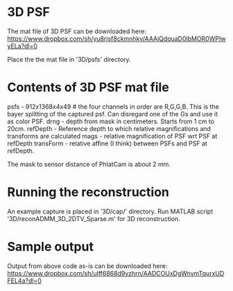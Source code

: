 # 3D PSF
The mat file of 3D PSF can be downloaded here: https://www.dropbox.com/sh/yu8rjsf8ckmnhky/AAAjQdquaD0lbMOR0WPIwyELa?dl=0

Place the the mat file in '3D/psfs' directory.

# Contents of 3D PSF mat file
psfs - 912x1368x4x49   # the four channels in order are R,G,G,B. This is the bayer splitting of the captured psf. Can disregard one of the Gs and use it as color PSF.
drng - depth from mask in centimeters. Starts from 1 cm to 20cm.
refDepth - Reference depth to which relative magnifications and transforms are calculated
mags - relative magnification of PSF wrt PSF at refDepth
transForm - relative affine (I think) between PSFs and PSF at refDepth.

The mask to sensor distance of PhlatCam is about 2 mm.

# Running the reconstruction
An example capture is placed in '3D/cap/' directory.
Run MATLAB script '3D/reconADMM_3D_2DTV_Sparse.m' for 3D reconstruction.

# Sample output
Output from above code as-is can be downloaded here: https://www.dropbox.com/sh/ulff6868d9yzhrn/AADCOUxDgWnvmTqurxUDFEL4a?dl=0

